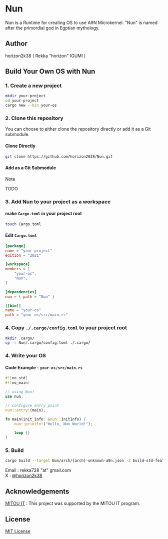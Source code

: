 # Nun

Nun is a Runtime for creating OS to use A9N Microkernel. 
"Nun" is named after the primordial god in Egptian mythology.

## Author

horizon2k38 ( Rekka "horizon" IGUMI )

## Build Your Own OS with Nun

### 1. Create a new project
```bash
mkdir your-project
cd your-project
cargo new --bin your-os
```

### 2. Clone this repository

You can choose to either clone the repository directly or add it as a Git submodule.

#### Clone Directly

```bash
git clone https://github.com/horizon2038/Nun.git
```

#### Add as a Git Submodule

> [!NOTE]
> TODO

### 3. Add Nun to your project as a workspace

#### make `Cargo.toml` in your project root

```bash
touch Cargo.toml
```

#### Edit `Cargo.toml`
```toml
[package]
name = "your-project"
edition = "2021"

[workspace]
members = [
    "your-os",
    "Nun",
]

[dependencies]
nun = { path = "Nun" }

[[bin]]
name = "your-os"
path = "your-os/src/main.rs"

```

### 4. Copy `./.cargo/config.toml` to your project root

```bash
mkdir .cargo/
cp -r Nun/.cargo/config.toml ./.cargo/
```

### 4. Write your OS

#### Code Example - `your-os/src/main.rs`

```rust
#![no_std]
#![no_main]

// using Nun!
use nun;

// configure entry point
nun::entry!(main);

fn main(init_info: &nun::InitInfo) {
    nun::println!("Hello, Nun World!");

    loop {}
}
```

###  5. Build

```bash
cargo build --target Nun/arch/{arch}-unknown-a9n.json -Z build-std-features=compiler-builtins-mem --release
```

Email : rekka728 "at" gmail.com  
X : [@horizon2k38](https://x.com/horizon2k38)  

## Acknowledgements

[MITOU IT](https://www.ipa.go.jp/jinzai/mitou/it/2024/gaiyou-sg-2.html) : This project was supported by the MITOU IT program.

## License

[MIT License](https://choosealicense.com/licenses/mit/)

